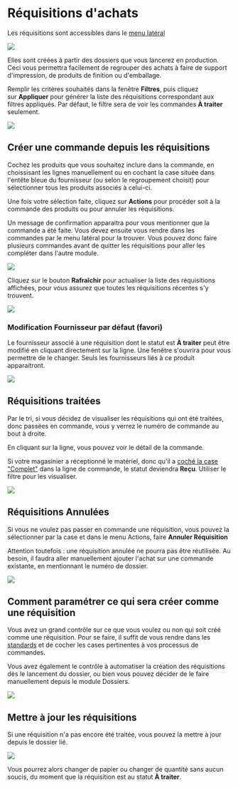 # Réquisitions d'achats

Les réquisitions sont accessibles dans le [menu latéral](../03-Fonctionnalités%20générales/05-menus.md#menu-latéral)

![](../../static/img/Requisition_01.png)
  
Elles sont créées à partir des dossiers que vous lancerez en production. Ceci vous permettra facilement de regrouper des achats à faire de support d'impression, de produits de finition ou d'emballage.

Remplir les critères souhaités dans la fenêtre **Filtres**, puis cliquez sur **Appliquer** pour générer la liste des réquisitions correspondant aux filtres appliqués. Par défaut, le filtre sera de voir les commandes **À traiter** seulement.

![](../../static/img/Requisition_02.png)

## Créer une commande depuis les réquisitions
  
Cochez les produits que vous souhaitez inclure dans la commande, en choissisant les lignes manuellement ou en cochant la case située dans l'entête bleue du fournisseur (ou selon le regroupement choisit) pour sélectionner tous les produits associés à celui-ci. 


Une fois votre sélection faite, cliquez sur **Actions** pour procéder soit à la commande des produits ou pour annuler les réquisitions.
 
 Un message de confirmation apparaitra pour vous mentionner que la commande a été faite. Vous devez ensuite vous rendre dans les commandes par le menu latéral pour la trouver. Vous pouvez donc faire plusieurs commandes avant de quitter les réquisitions pour aller les compléter dans l'autre module.

![](../../static/img/Requisition_03.gif)
    

Cliquez sur le bouton **Rafraîchir** pour actualiser la liste des réquisitions affichées, pour vous assurez que toutes les réquisitions récentes s'y trouvent.

![](../../static/img/Requisition_04.png)
  

### Modification Fournisseur par défaut (favori)

Le fournisseur associé à une réquisition dont le statut est **À traiter** peut être modifié en cliquant directement sur la ligne. Une fenêtre s'ouvrira pour vous permettre de le changer. Seuls les fournisseurs liés à ce produit apparaitront.

![](../../static/img/Requisition_06.png)


## Réquisitions traitées

Par le tri, si vous décidez de visualiser les réquisitions qui ont été traitées, donc passées en commande, vous y verrez le numéro de commande au bout à droite.

En cliquant sur la ligne, vous pouvez voir le détail de la commande.

Si votre magasinier a réceptionné le matériel, donc qu'il a [coché la case "Complet"](../06-Achats/01-commandes.md#compléter-une-commande) dans la ligne de commande, le statut deviendra **Reçu**. Utiliser le filtre pour les visualiser. 

![](../../static/img/Requisition_05.png)


## Réquisitions Annulées

Si vous ne voulez pas passer en commande une réquisition, vous pouvez la sélectionner par la case et dans le menu Actions, faire **Annuler Réquisition**

Attention toutefois : une réquisition annulée ne pourra pas être réutilisée. Au besoin, il faudra aller manuellement ajouter l'achat sur une commande existante, en mentionnant le numéro de dossier.

![](../../static/img/Requisition_07.png)


## Comment paramétrer ce qui sera créer comme une réquisition

Vous avez un grand contrôle sur ce que vous voulez ou non qui soit créé comme une réquisition. Pour se faire, il suffit de vous rendre dans les [standards](../09-Paramètres/04-standards.md#réquisitions) et de cocher les cases pertinentes à vos processus de commandes. 

Vous avez également le contrôle à automatiser la création des réquisitions dès le lancement du dossier, ou bien vous pouvez décider de le faire manuellement depuis le module Dossiers.

![](../../static/img/Parametres_Standards_13.png)

## Mettre à jour les réquisitions

Si une réquisition n'a pas encore été traitée, vous pouvez la mettre à jour depuis le dossier lié. 

![](../../static/img/Dossiers_30.png)


Vous pourrez alors changer de papier ou changer de quantité sans aucun soucis, du moment que la réquisition est au statut **À traiter**.
